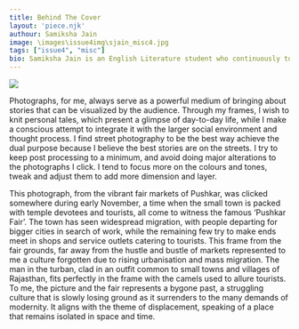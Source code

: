 ```yaml
---
title: Behind The Cover
layout: 'piece.njk'
authour: Samiksha Jain
image: \images\issue4img\sjain_misc4.jpg
tags: ["issue4", "misc"]
bio: Samiksha Jain is an English Literature student who continuously turns to writing and photography as a medium to express herself. She finds herself drawn to heartfelt or quirky anecdotes and you are sure to find her in the busy streets of the city clicking pictures or talking to people with a cup of tea in her hand.
---
```


<img src = "\images\issue4img\cover4.jpg" class="piece-image">

Photographs, for me, always serve as a powerful medium of bringing about stories that can be visualized by the audience. Through my frames, I wish to knit personal tales, which present a glimpse of day-to-day life, while I make a conscious attempt to integrate it with the larger social environment and thought process. I find street photography to be the best way achieve the dual purpose because I believe the best stories are on the streets. I try to keep post processing to a minimum, and avoid doing major alterations to the photographs I click. I tend to focus more on the colours and tones, tweak and adjust them to add more dimension and layer.

This photograph, from the vibrant fair markets of Pushkar, was clicked somewhere during early November, a time when the small town is packed with temple devotees and tourists, all come to witness the famous ‘Pushkar Fair’. The town has seen widespread migration, with people departing for bigger cities in search of work, while the remaining few try to make ends meet in shops and service outlets catering to tourists. This frame from the fair grounds, far away from the hustle and bustle of markets represented to me a culture forgotten due to rising urbanisation and mass migration. The man in the turban, clad in an outfit common to small towns and villages of Rajasthan, fits perfectly in the frame with the camels used to allure tourists. To me, the picture and the fair represents a bygone past, a struggling culture that is slowly losing ground as it surrenders to the many demands of modernity. It aligns with the theme of displacement, speaking of a place that remains isolated in space and time.